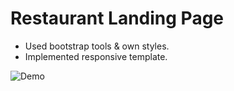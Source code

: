 # Restaurant Landing Page

- Used bootstrap tools & own styles.
- Implemented responsive template.


![Demo](img/demo.gif)